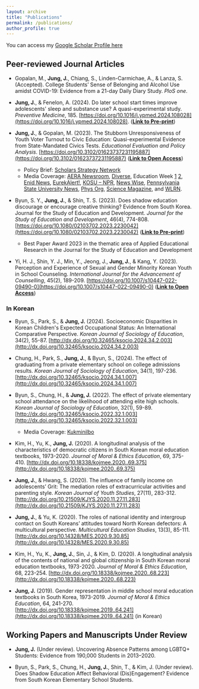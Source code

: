 ```yaml
---
layout: archive
title: "Publications"
permalink: /publications/
author_profile: true
---
```


You can access my [Google Scholar Profile here](https://scholar.google.com/citations?user=7SVYZhEAAAAJ&hl=en)

## Peer-reviewed Journal Articles
* Gopalan, M., **Jung, J.**, Chiang, S., Linden-Carmichae, A., & Lanza, S. (Accepted). College Students’ Sense of Belonging and Alcohol Use amidst COVID-19: Evidence from a 21-day Daily Diary Study. *PloS one*.

* **Jung, J.**, & Fenelon, A. (2024). Do later school start times improve adolescents' sleep and substance use? A quasi-experimental study. *Preventive Medicine*, 185. [https://doi.org/10.1016/j.ypmed.2024.108028](https://doi.org/10.1016/j.ypmed.2024.108028). ([**Link to Pre-print**](https://edworkingpapers.com/ai24-974))

* **Jung, J.**, & Gopalan, M. (2023). The Stubborn Unresponsiveness of Youth Voter Turnout to Civic Education: Quasi-experimental Evidence from State-Mandated Civics Tests. *Educational Evaluation and Policy Analysis*. [https://doi.org/10.3102/01623737231195887](https://doi.org/10.3102/01623737231195887) ([**Link to Open Access**](https://doi.org/10.3102/01623737231195887))
    * Policy Brief: [Scholars Strategy Network](https://scholars.org/contribution/state-mandated-civics-test-policy-does-not)
    * Media Coverage: [AERA Newsroom](https://www.aera.net/Newsroom/Study-Finds-That-State-Mandated-Civics-Test-Policy-Does-Not-Improve-Youth-Voter-Turnout), [Diverse](https://www.diverseeducation.com/reports-data/article/15546897/study-cei-civics-test-policy-ineffective-at-improving-youth-voter-turnout), Education Week [1](https://www.edweek.org/teaching-learning/this-popular-high-school-civics-requirement-doesnt-boost-voting-habits/2023/09) [2](https://www.edweek.org/teaching-learning/elections-depend-on-young-voters-can-civics-tests-drive-up-their-turnout/2022/11), [Enid News](https://www.enidnews.com/news/study-civics-tests-dont-improve-voter-turnout/article_ea1834f6-566d-11ee-ac7b-d37def1c8f6b.html), [EurekAlert!](https://www.eurekalert.org/news-releases/1001334), [KOSU – NPR](https://www.kosu.org/education/2023-09-19/civics-test-mandates-like-oklahomas-havent-improved-young-voter-turnout-study-finds), [News Wise](https://www.newswise.com/articles/study-finds-that-state-mandated-civics-test-policy-does-not-improve-youth-voter-turnout?sc=rsla), [Pennsylvania State University News](https://www.psu.edu/news/education/story/civics-test-policy-fails-increase-youth-voter-turnout-researchers-find/?utm_audience=Combined&utm_source=newswire&utm_medium=email&utm_campaign=Education%20Headlines&utm_content=10-25-2023-09-52&utm_term=Stories%20-%201), [Phys Org](https://phys.org/news/2023-09-state-mandated-civics-policy-youth-voter.html), [Science Magazine](https://scienmag.com/civics-test-policy-fails-to-increase-youth-voter-turnout-researchers-find/), and [WLRN](https://www.wlrn.org/elections-coverage/2023-09-18/florida-civics-engagement-voter-turnout-elections).

* Byun, S. Y., **Jung, J.**, & Shin, T. S. (2023). Does shadow education discourage or encourage creative thinking? Evidence from South Korea. Journal for the Study of Education and Development. *Journal for the Study of Education and Development*, 46(4), 774-808. [https://doi.org/10.1080/02103702.2023.2230042](https://doi.org/10.1080/02103702.2023.2230042) ([**Link to Pre-print**](https://www.ncbi.nlm.nih.gov/pmc/articles/PMC10656031/))
    * Best Paper Award 2023 in the thematic area of Applied Educational Research in the Journal for the Study of Education and Development

* Yi, H. J., Shin, Y. J., Min, Y., Jeong, J., **Jung, J.**, & Kang, Y. (2023). Perception and Experience of Sexual and Gender Minority Korean Youth in School Counseling. *International Journal for the Advancement of Counselling*, 45(2), 189-209. [https://doi.org/10.1007/s10447-022-09490-0](https://doi.org/10.1007/s10447-022-09490-0) ([**Link to Open Access**](https://doi.org/10.1007/s10447-022-09490-0))


### In Korean
* Byun, S., Park, S., & **Jung, J.** (2024). Socioeconomic Disparities in Korean Children's Expected Occupational Status: An International Comparative Perspective. *Korean Journal of Sociology of Education*, 34(2), 55-87. [http://dx.doi.org/10.32465/ksocio.2024.34.2.003](http://dx.doi.org/10.32465/ksocio.2024.34.2.003)

* Chung, H., Park, S., **Jung, J.**, & Byun, S., (2024). The effect of graduating from a private elementary school on college admissions results. *Korean Journal of Sociology of Education*, 34(1), 197-236. [http://dx.doi.org/10.32465/ksocio.2024.34.1.007](http://dx.doi.org/10.32465/ksocio.2024.34.1.007)

* Byun, S., Chung, H., & **Jung, J.** (2022). The effect of private elementary school attendance on the likelihood of attending elite high schools. *Korean Journal of Sociology of Education*, 32(1), 59-89. [http://dx.doi.org/10.32465/ksocio.2022.32.1.003](http://dx.doi.org/10.32465/ksocio.2022.32.1.003)
    * Media Coverage: [Kukminilbo](https://m.kmib.co.kr/view.asp?arcid=0018047828&code=61121111&sid1=soc)

* Kim, H., Yu, K., **Jung, J.** (2020). A longitudinal analysis of the characteristics of democratic citizens in South Korean moral education textbooks, 1973-2020. *Journal of Moral & Ethics Education*, 69, 375-410. [http://dx.doi.org/10.18338/kojmee.2020..69.375](http://dx.doi.org/10.18338/kojmee.2020..69.375)

* **Jung, J.**, & Hwang, S. (2020). The influence of family income on adolescents’ Grit: The mediation roles of extracurricular activities and parenting style. *Korean Journal of Youth Studies*, 27(11), 283-312. [http://dx.doi.org/10.21509/KJYS.2020.11.27.11.283](http://dx.doi.org/10.21509/KJYS.2020.11.27.11.283)

* **Jung, J.**, & Yu, K. (2020). The roles of national identity and intergroup contact on South Koreans’ attitudes toward North Korean defectors: A multicultural perspective. *Multicultural Education Studies*, 13(3), 85-111. [http://dx.doi.org/10.14328/MES.2020.9.30.85](http://dx.doi.org/10.14328/MES.2020.9.30.85)

* Kim, H., Yu, K., **Jung, J.**, Sin, J., & Kim, D. (2020). A longitudinal analysis of the contents of national and global citizenship in South Korean moral education textbooks, 1973-2020. *Journal of Moral & Ethics Education*, 68, 223-254. [http://dx.doi.org/10.18338/kojmee.2020..68.223](http://dx.doi.org/10.18338/kojmee.2020..68.223)

* **Jung, J.** (2019). Gender representation in middle school moral education textbooks in South Korea, 1973-2019. *Journal of Moral & Ethics Education*, 64, 241-270. [http://dx.doi.org/10.18338/kojmee.2019..64.241](http://dx.doi.org/10.18338/kojmee.2019..64.241) (in Korean)



## Working Papers and Manuscripts Under Review
* **Jung, J.** (Under review). Uncovering Absence Patterns among LGBTQ+ Students: Evidence from 190,000 Students in 2013–2020.

* Byun, S., Park, S., Chung, H., **Jung, J.**, Shin, T., & Kim, J. (Under review). Does Shadow Education Affect Behavioral (Dis)Engagement? Evidence from South Korean Elementary School Students.
